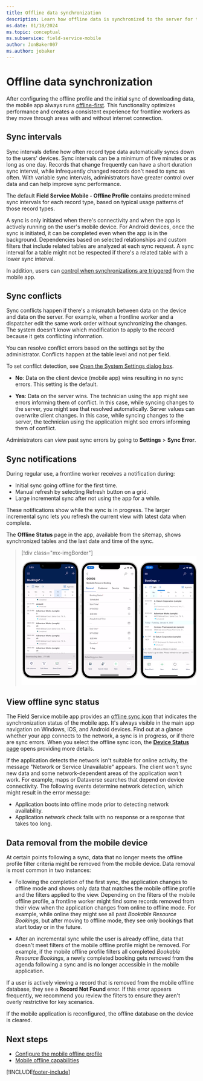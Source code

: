 ```yaml
---
title: Offline data synchronization
description: Learn how offline data is synchronized to the server for the Dynamics 365 Field Service mobile app.
ms.date: 01/18/2024
ms.topic: conceptual
ms.subservice: field-service-mobile
author: JonBaker007
ms.author: jobaker
---
```


# Offline data synchronization

After configuring the offline profile and the initial sync of downloading data, the mobile app always runs [offline-first](/power-apps/mobile/mobile-offline-overview). This functionality optimizes performance and creates a consistent experience for frontline workers as they move through areas with and without internet connection.

## Sync intervals

Sync intervals define how often record type data automatically syncs down to the users' devices. Sync intervals can be a minimum of five minutes or as long as one day. Records that change frequently can have a short duration sync interval, while infrequently changed records don't need to sync as often. With variable sync intervals, administrators have greater control over data and can help improve sync performance.

The default **Field Service Mobile - Offline Profile** contains predetermined sync intervals for each record type, based on typical usage patterns of those record types.

A sync is only initiated when there's connectivity and when the app is actively running on the user's mobile device. For Android devices, once the sync is initiated, it can be completed even when the app is in the background. Dependencies based on selected relationships and custom filters that include related tables are analyzed at each sync request. A sync interval for a table might not be respected if there's a related table with a lower sync interval.

In addition, users can [control when synchronizations are triggered](/power-apps/mobile/offline-sync-icon#offline-sync-settings) from the mobile app.

## Sync conflicts

Sync conflicts happen if there's a mismatch between data on the device and data on the server. For example, when a frontline worker and a dispatcher edit the same work order without synchronizing the changes. The system doesn't know which modification to apply to the record because it gets conflicting information.

You can resolve conflict errors based on the settings set by the administrator. Conflicts happen at the table level and not per field.

To set conflict detection, see [Open the System Settings dialog box](/power-platform/admin/system-settings-dialog-box-mobile-client-tab).

- **No**: Data on the client device (mobile app) wins resulting in no sync errors. This setting is the default.

- **Yes**: Data on the server wins. The technician using the app might see errors informing them of conflict. In this case, while syncing changes to the server, you might see that resolved automatically. Server values can overwrite client changes. In this case, while syncing changes to the server, the technician using the application might see errors informing them of conflict.

Administrators can view past sync errors by going to **Settings** > **Sync Error**.

## Sync notifications

During regular use, a frontline worker receives a notification during:

- Initial sync going offline for the first time.
- Manual refresh by selecting Refresh button on a grid.
- Large incremental sync after not using the app for a while.

These notifications show while the sync is in progress. The larger incremental sync lets you refresh the current view with latest data when complete.

The **Offline Status** page in the app, available from the sitemap, shows synchronized tables and the last date and time of the sync.

> [!div class="mx-imgBorder"]
> ![Screenshot of the sync notifications.](./media/syncnotifications.png)

## View offline sync status

The Field Service mobile app provides an [offline sync icon](/power-apps/mobile/offline-sync-icon) that indicates the synchronization status of the mobile app. It's always visible in the main app navigation on Windows, iOS, and Android devices. Find out at a glance whether your app connects to the network, a sync is in progress, or if there are sync errors. When you select the offline sync icon, the [**Device Status** page](/power-apps/mobile/offline-sync-icon#device-status-page) opens providing more details.

If the application detects the network isn't suitable for online activity, the message "Network or Service Unavailable" appears. The client won't sync new data and some network-dependent areas of the application won't work. For example, maps or Dataverse searches that depend on device connectivity. The following events determine network detection, which might result in the error message:

- Application boots into offline mode prior to detecting network availability.
- Application network check fails with no response or a response that takes too long.

## Data removal from the mobile device

At certain points following a sync, data that no longer meets the offline profile filter criteria might be removed from the mobile device. Data removal is most common in two instances:

- Following the completion of the first sync, the application changes to offline mode and shows only data that matches the mobile offline profile and the filters applied to the view. Depending on the filters of the mobile offline profile, a frontline worker might find some records removed from their view when the application changes from online to offline mode. For example, while online they might see all past *Bookable Resource Bookings*, but after moving to offline mode, they see only bookings that start today or in the future.

- After an incremental sync while the user is already offline, data that doesn't meet filters of the mobile offline profile might be removed. For example, if the mobile offline profile filters all completed *Bookable Resource Bookings*, a newly completed booking gets removed from the agenda following a sync and is no longer accessible in the mobile application.

If a user is actively viewing a record that is removed from the mobile offline database, they see a **Record Not Found** error. If this error appears frequently, we recommend you review the filters to ensure they aren't overly restrictive for key scenarios.

If the mobile application is reconfigured, the offline database on the device is cleared.

## Next steps

- [Configure the mobile offline profile](mobile-power-app-system-offline-setup.md)
- [Mobile offline capabilities](mobile-power-app-system-offline.md)

[!INCLUDE[footer-include](../includes/footer-banner.md)]
